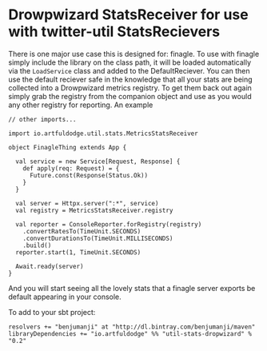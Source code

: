 Drowpwizard StatsReceiver for use with twitter-util StatsRecievers
==================================================================

There is one major use case this is designed for: finagle. To use with finagle simply include the library on the class path, it will be loaded automatically via the `LoadService` class and added to the DefaultReciever. You can then use the default reciever safe in the knowledge that all your stats are being collected into a Drowpwizard metrics registry. To get them back out again simply grab the registry from the companion object and use as you would any other registry for reporting. An example

```
// other imports...

import io.artfuldodge.util.stats.MetricsStatsReceiver

object FinagleThing extends App {

  val service = new Service[Request, Response] {
    def apply(req: Request) = {
      Future.const(Response(Status.Ok))
    }
  }

  val server = Httpx.server(":*", service)
  val registry = MetricsStatsReceiver.registry

  val reporter = ConsoleReporter.forRegistry(registry)
    .convertRatesTo(TimeUnit.SECONDS)
    .convertDurationsTo(TimeUnit.MILLISECONDS)
    .build()
  reporter.start(1, TimeUnit.SECONDS)

  Await.ready(server)
}
```

And you will start seeing all the lovely stats that a finagle server exports be default appearing in your console.

To add to your sbt project:

```
resolvers += "benjumanji" at "http://dl.bintray.com/benjumanji/maven"
libraryDependencies += "io.artfuldodge" %% "util-stats-dropwizard" % "0.2"
```
